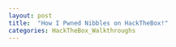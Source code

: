 ```yaml
---
layout: post
title:  "How I Pwned Nibbles on HackTheBox!"
categories: HackTheBox_Walkthroughs
---
```

